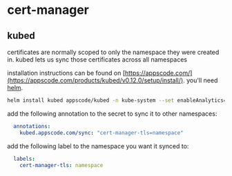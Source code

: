 # cert-manager

## kubed
certificates are normally scoped to only the namespace they were created in. kubed lets us sync those certificates across all namespaces

installation instructions can be found on [https://appscode.com/](https://appscode.com/products/kubed/v0.12.0/setup/install/). you'll need [helm](https://helm.sh/).
```bash
helm install kubed appscode/kubed -n kube-system --set enableAnalytics=false --set config.clusterName=stonewall
```
add the following annotation to the secret to sync it to other namespaces:
```yaml
  annotations:
    kubed.appscode.com/sync: "cert-manager-tls=namespace"
```
add the following label to the namespace you want it synced to:
```yaml
  labels:
    cert-manager-tls: namespace
```
